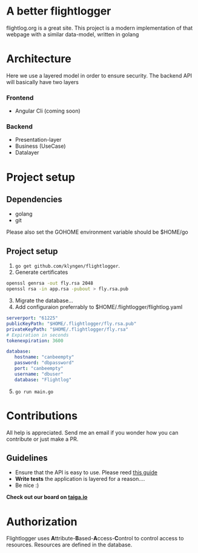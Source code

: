 # A better flightlogger
flightlog.org is a great site. This project is a modern implementation of that webpage with a similar data-model, written in golang

# Architecture
Here we use a layered model in order to ensure security. The backend API will basically have two layers

### Frontend
- Angular Cli (coming soon)

### Backend
- Presentation-layer
- Business (UseCase)
- Datalayer

# Project setup

## Dependencies
* golang
* git

Please also set the GOHOME environment variable should be $HOME/go

## Project setup
1. `go get github.com/klyngen/flightlogger`. 
2. Generate certificates 
```bash
openssl genrsa -out fly.rsa 2048
openssl rsa -in app.rsa -pubout > fly.rsa.pub
```
3. Migrate the database...
4. Add configuraion preferrably to $HOME/.flightlogger/flightlog.yaml
```yaml
serverport: "61225"
publicKeyPath: "$HOME/.flightlogger/fly.rsa.pub"
privateKeyPath: "$HOME/.flightlogger/fly.rsa"
# Expiration in seconds
tokenexpiration: 3600

database:
   hostname: "canbeempty"
   password: "dbpassword"
   port: "canbeempty"
   username: "dbuser"
   database: "Flightlog"
```

5. `go run main.go`

# Contributions
All help is appreciated. Send me an email if you wonder how you can contribute or just make a PR. 

## Guidelines
- Ensure that the API is easy to use. Please reed [this guide](https://blog.florimond.dev/restful-api-design-13-best-practices-to-make-your-users-happy)
- **Write tests** the application is layered for a reason....
- Be nice :) 



**Check out our board on [taiga.io](https://tree.taiga.io/project/klyngen-better-flightlog/timeline)**

# Authorization
Flightlogger uses **A**ttribute-**B**ased-**A**ccess-**C**ontrol to control access to resources. Resources are defined in the database.
